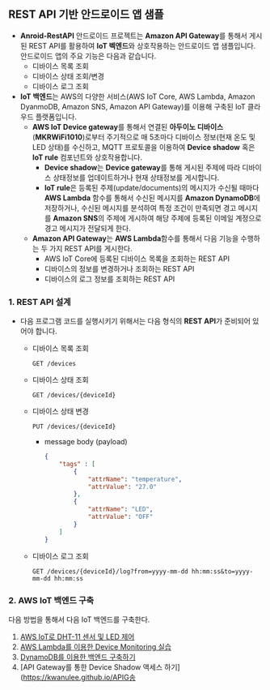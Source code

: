 ## REST API 기반 안드로이드 앱 샘플
- **Anroid-RestAPI** 안드로이드 프로젝트는 **Amazon API Gateway**를 통해서 게시된 REST API를 활용하여 **IoT 벡엔드**와 상호작용하는 안드로이드 앱 샘플입니다. 안드로이드 앱의 주요 기능은 다음과 같습니다.
	- 디바이스 목록 조회 
	- 디바이스 상태 조회/변경
	- 디바이스 로그 조회
- **IoT 백엔드**는 AWS의 다양한 서비스(AWS IoT Core, AWS Lambda, Amazon DyanmoDB, Amazon SNS, Amazon API Gateway)를 이용해 구축된 IoT 클라우드 플랫폼입니다.
	- **AWS IoT Device gateway**를 통해서 연결된 **아두이노 디바이스**(**MKRWiFi1010**)로부터 주기적으로 매 5초마다 디바이스 정보(현재 온도 및 LED 상태)를 수신하고, MQTT 프로토콜을 이용하여 **Device shadow** 혹은 **IoT rule** 컴포넌트와 상호작용합니다.
		- **Device shadow**는 **Device gateway**를 통해 게시된 주제에 따라 디바이스 상태정보를 업데이트하거나 현재 상태정보를 게시합니다.
		- **IoT rule**은 등록된 주제(update/documents)의 메시지가 수신될 때마다 **AWS Lambda** 함수를 통해서 수신된 메시지를 **Amazon DynamoDB**에 저장하거나, 수신된 메시지를 분석하여 특정 조건이 만족되면 경고 메시지를 **Amazon SNS**의 주제에 게시하여 해당 주제에 등록된 이메일 계정으로 경고 메시지가 전달되게 한다.
	- **Amazon API Gateway**는 **AWS Lambda**함수를 통해서 다음 기능을 수행하는 두 가지 REST API를 게시한다.
		- AWS IoT Core에 등록된 디바이스 목록을 조회하는 REST API
		- 디바이스의 정보를 변경하거나 조회하는 REST API
		- 디바이스의 로그 정보를 조회하는 REST API

### 1. REST API 설계
- 다음 프로그램 코드를 실행시키기 위해서는 다음 형식의 **REST API**가 준비되어 있어야 합니다.
	- 디바이스 목록 조회
		
		```
		GET /devices
		```
	
	- 디바이스 상태 조회

		```	
		GET /devices/{deviceId}
		```
	- 디바이스 상태 변경

		```	
		PUT /devices/{deviceId}
		```
		
		- message body (payload)
		
			```json
			{ 
				"tags" : [
					{
						"attrName": "temperature",
						"attrValue": "27.0"
					},
					{
						"attrName": "LED",
						"attrValue": "OFF"
					}
				]
			}

	
	- 디바이스 로그 조회	

		```		
		GET /devices/{deviceId}/log?from=yyyy-mm-dd hh:mm:ss&to=yyyy-mm-dd hh:mm:ss
		```
		
### 2. AWS IoT 백엔드 구축

다음 방법을 통해서 다음 IoT 백엔드를 구축한다.

1. [AWS IoT로 DHT-11 센서 및 LED 제어](https://kwanulee.github.io/AWS_IoT_DHT11/)
2. [AWS Lambda를 이용한 Device Monitoring 실습](https://kwanulee.github.io/DeviceMonitoringWithLambda/)
3. [DynamoDB를 이용한 백엔드 구축하기](https://kwanulee.github.io/DynamoDB/)
4. [API Gateway를 통한 Device Shadow 액세스 하기](https://kwanulee.github.io/APIG송

		
